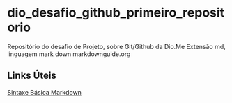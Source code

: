 # dio_desafio_github_primeiro_repositorio
Repositório do desafio de Projeto, sobre Git/Github da Dio.Me
Extensão md, linguagem mark down
markdownguide.org
## Links Úteis
[Sintaxe Básica Markdown](http://markdownguide.org/basic-syntax/)

